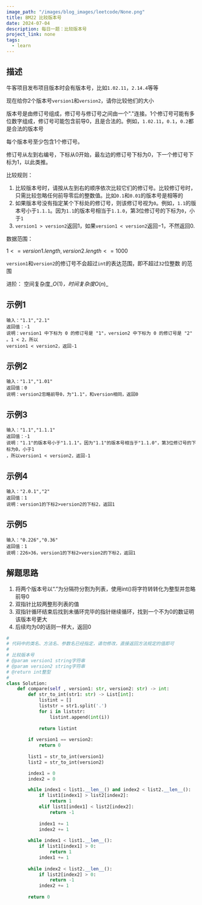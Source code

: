 ```yaml
---
image_path: "/images/blog_images/leetcode/None.png"
title: BM22 比较版本号
date: 2024-07-04
description: 每日一题：比较版本号
project_link: none
tags:
  - learn
---
```

## 描述

牛客项目发布项目版本时会有版本号，比如`1.02.11`，`2.14.4`等等

现在给你$2$﻿个版本号`version1`和`version2`，请你比较他们的大小

版本号是由修订号组成，修订号与修订号之间由一个"."连接。$1$﻿个修订号可能有多位数字组成，修订号可能包含前导$0$﻿，且是合法的。例如，`1.02.11`，`0.1`，`0.2`都是合法的版本号

每个版本号至少包含$1$﻿个修订号。

修订号从左到右编号，下标从$0$﻿开始，最左边的修订号下标为$0$﻿，下一个修订号下标为$1$﻿，以此类推。

比较规则：

1. 比较版本号时，请按从左到右的顺序依次比较它们的修订号。比较修订号时，只需比较忽略任何前导零后的整数值。比如`0.1`和`0.01`的版本号是相等的
2. 如果版本号没有指定某个下标处的修订号，则该修订号视为`0`。例如，`1.1`的版本号小于`1.1.1`。因为`1.1`的版本号相当于`1.1.0`，第$3$﻿位修订号的下标为`0`，小于`1`
3. `version1 > version2`返回$1$﻿，如果`version1 < version2`返回$-1$﻿，不然返回$0$﻿.

数据范围：

$1<=version1.length,version2.length<=1000$﻿

`version1`和`version2`的修订号不会超过`int`的表达范围，即不超过`32`位整数 的范围

进阶： 空间复杂度_$O(1)$_﻿，时间复杂度_$O(n)$_﻿

## 示例1

```Plain
输入："1.1","2.1"
返回值：-1
说明：version1 中下标为 0 的修订号是 "1"，version2 中下标为 0 的修订号是 "2" 。1 < 2，所以
version1 < version2，返回-1
```

## 示例2

```Plain
输入："1.1","1.01"
返回值：0
说明：version2忽略前导0，为"1.1"，和version相同，返回0
```

## 示例3

```Plain
输入："1.1","1.1.1"
返回值：-1
说明："1.1"的版本号小于"1.1.1"。因为"1.1"的版本号相当于"1.1.0"，第3位修订号的下标为0，小于1
，所以version1 < version2，返回-1
```

## 示例4

```Plain
输入："2.0.1","2"
返回值：1
说明：version1的下标2>version2的下标2，返回1
```

## 示例5

```Plain
输入："0.226","0.36"
返回值：1
说明：226>36，version1的下标2>version2的下标2，返回1
```

## 解题思路

1. 将两个版本号以“.”为分隔符分割为列表，使用int()将字符转转化为整型并忽略前导0
2. 双指针比较两整形列表的值
3. 双指针循环结束后找到未循环完毕的指针继续循环，找到一个不为0的数证明该版本号更大
4. 后续均为0的话则一样大，返回0

```Python
#
# 代码中的类名、方法名、参数名已经指定，请勿修改，直接返回方法规定的值即可
#
# 比较版本号
# @param version1 string字符串 
# @param version2 string字符串 
# @return int整型
#
class Solution:
    def compare(self , version1: str, version2: str) -> int:
        def str_to_int(str1: str) -> List[int]:
            listint = []
            liststr = str1.split('.')
            for i in liststr:
                listint.append(int(i))
            
            return listint
        
        if version1 == version2:
            return 0
        
        list1 = str_to_int(version1)
        list2 = str_to_int(version2)

        index1 = 0
        index2 = 0

        while index1 < list1.__len__() and index2 < list2.__len__():
            if list1[index1] > list2[index2]:
                return 1
            elif list1[index1] < list2[index2]:
                return -1
            
            index1 += 1
            index2 += 1
        
        while index1 < list1.__len__():
            if list1[index1] > 0:
                return 1
            index1 += 1
        
        while index2 < list2.__len__():
            if list2[index2] > 0:
                return -1
            index2 += 1
        
        return 0
```
